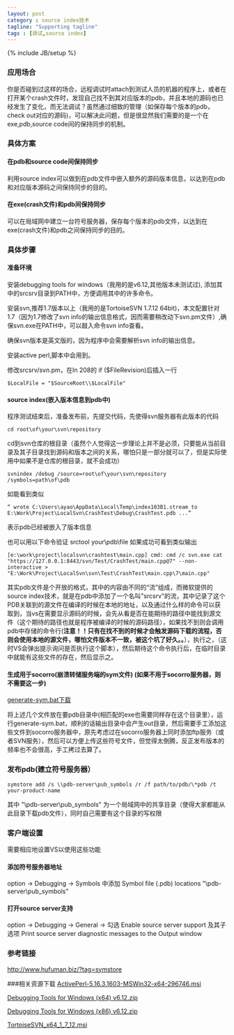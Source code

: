 ```yaml
---
layout: post
category : source index技术
tagline: "Supporting tagline"
tags : [调试,source index]
---
```

{% include JB/setup %}

### 应用场合
你是否碰到过这样的场合，远程调试时attach到测试人员的机器的程序上，或者在打开某个crash文件时，发现自己找不到其对应版本的pdb，并且本地的源码也已经发生了变化，而无法调试？虽然通过细致的管理（如保存每个版本的pdb，check out对应的源码)，可以解决此问题，但是很显然我们需要的是一个在exe,pdb,source code间的保持同步的机制。

### 具体方案
#### 在pdb和source code间保持同步
利用source index可以做到在pdb文件中嵌入额外的源码版本信息，以达到在pdb和对应版本源码之间保持同步的目的。

#### 在exe(crash文件)和pdb间保持同步
可以在局域网中建立一台符号服务器，保存每个版本的pdb文件，以达到在exe(crash文件)和pdb之间保持同步的目的。


### 具体步骤
#### 准备环境
安装debugging tools for windows（我用的是v6.12,其他版本未测试过), 添加其中的srcsrv目录到PATH中，方便调用其中的许多命令。

安装svn,推荐1.7版本以上（我用的是TortoiseSVN 1.7.12 64bit)，本文配置针对1.7（因为1.7修改了svn info的输出信息格式，因而需要稍改动下svn.pm文件）,确保svn.exe在PATH中，可以敲入命令svn info查看。

确保svn版本是英文版的，因为程序中会需要解析svn info的输出信息。

安装active perl,脚本中会用到。

修改srcsrv/svn.pm，在ln 208的 if ($FileRevision)后插入一行

	$LocalFile = "$SourceRoot\\$LocalFile"

#### source index(嵌入版本信息到pdb中)
程序测试结束后，准备发布前，先提交代码，先使得svn服务器有此版本的代码

	cd root\of\your\svn\repository
cd到svn仓库的根目录（虽然个人觉得这一步理论上并不是必须，只要能从当前目录及其子目录找到源码和版本之间的关系，哪怕只是一部分就可以了，但是实际使用中如果不是仓库的根目录，就不会成功）

	svnindex /debug /source=root\of\your\svn\repository /symbols=path\of\pdb
如能看到类似

	“ wrote C:\Users\ayao\AppData\Local\Temp\index103B1.stream to E:\Work\Project\LocalSvn\CrashTest\Debug\CrashTest.pdb ...”
表示pdb已经被嵌入了版本信息

也可以用以下命令验证
	srctool your\pdb\file
如果成功可看到类似输出

	[e:\work\project\localsvn\crashtest\main.cpp] cmd: cmd /c svn.exe cat "https://127.0.0.1:8443/svn/Test/CrashTest/main.cpp@7" --non-interactive > "E:\Work\Project\LocalSvn\svn\Test\CrashTest\main.cpp\7\main.cpp"

其实pdb文件是个开放的格式，其中的内容由不同的“流”组成，而微软提供的source index技术，就是在pdb中添加了一个名叫"srcsrv"的流，其中记录了这个PDB关联到的源文件在编译的时候在本地的地址，以及通过什么样的命令可以获取到，当vs在需要显示源码的时候，会先从看是否在能期待的路径中能找到源文件（这个期待的路径也就是程序被编译的时候的源码路径），如果找不到则会调用pdb中存储的命令行(**注意！！只有在找不到的时候才会触发源码下载的流程，否则会使用本地的源文件，哪怕文件版本不一致，被这个坑了好久。。**），执行之，（这时VS会弹出提示询问是否执行这个脚本），然后期待这个命令执行后，在临时目录中就能有这些文件的存在，然后显示之。

#### 生成用于socorro(崩溃转储服务端的sym文件)  (如果不用于socorro服务器，则不需要这一步)
[generate\-sym.bat下载](http://s.yunio.com/vecIze)

将上述几个文件放在要pdb目录中(相匹配的exe也需要同样存在这个目录里），运行generate\-sym.bat，顺利的话输出目录中会产生out目录，然后需要手工添加这些文件到socorro服务器中，原先考虑过在socorro服务器上同时添加ftp服务（或者SVN服务），然后可以方便上传这些符号文件，但觉得太倒腾，反正发布版本的频率也不会很高，手工拷过去算了。


### 发布pdb(建立符号服务器）
	symstore add /s \\pdb-server\pub_symbols /r /f path/to/pdb/\*pdb /t your-product-name
其中 "\\pdb-server\pub_symbols" 为一个局域网中的共享目录（使得大家都能从此目录下载pdb文件），同时自己需要有这个目录的写权限

### 客户端设置
需要相应地设置VS以使用这些功能
#### 添加符号服务器地址
option -> Debugging -> Symbols 中添加 Symbol file (.pdb) locations    "\\pdb-server\pub_symbols"
#### 打开source server支持
option -> Debugging -> General ->
勾选 Enable source server support 及其子选项 Print source server diagnostic messages to the Output window







### 参考链接
http://www.hufuman.biz/?tag=symstore

###相关资源下载
[ActivePerl-5.16.3.1603-MSWin32-x64-296746.msi](http://s.yunio.com/uemSbE")

[Debugging Tools for Windows (x64) v6.12.zip](http://s.yunio.com/zoUV5v)

[Debugging Tools for Windows (x86) v6.12.zip](http://s.yunio.com/cE4hko")

[TortoiseSVN_x64_1_7_12.msi](http://s.yunio.com/CKBkUF)

